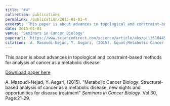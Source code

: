```yaml
---
title: "#4"
collection: publications
permalink: /publication/2015-01-01-4
excerpt: 'This paper is about advances in topological and constraint-based methods for analysis of cancer as a metabolic disease.'
date: 2015-01-01
venue: 'Seminars in Cancer Biology'
paperurl: 'https://www.sciencedirect.com/science/article/abs/pii/S1044579X14000236'
citation: 'A. Masoudi-Nejad, Y. Asgari, (2015). &quot;Metabolic Cancer Biology: Structural-based analysis of cancer as a metabolic disease, new sights and opportunities for disease treatment&quot; <i>Seminars in Cancer Biology</i>. Vol.30, Page:21-29'
---
```

This paper is about advances in topological and constraint-based methods for analysis of cancer as a metabolic disease. 

[Download paper here](https://www.sciencedirect.com/science/article/abs/pii/S1044579X14000236)

A. Masoudi-Nejad, Y. Asgari, (2015). "Metabolic Cancer Biology: Structural-based analysis of cancer as a metabolic disease, new sights and opportunities for disease treatment" <i>Seminars in Cancer Biology</i>. Vol.30, Page:21-29.
